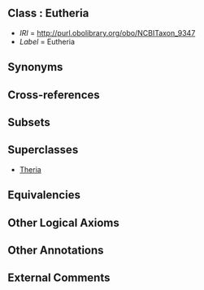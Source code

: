 
## Class : Eutheria

 * *IRI* = http://purl.obolibrary.org/obo/NCBITaxon_9347
 * *Label* = Eutheria

## Synonyms


## Cross-references


## Subsets


## Superclasses

 * [Theria <Mammalia>](../../NCBITaxon/25/NCBITaxon_32525.md)

## Equivalencies


## Other Logical Axioms


## Other Annotations


## External Comments

